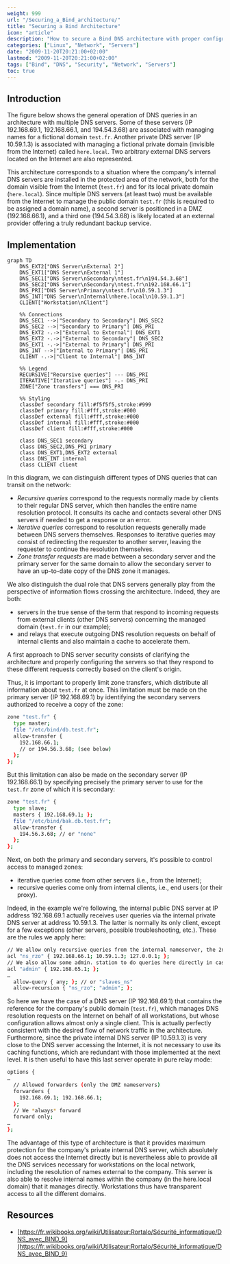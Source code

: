 ```yaml
---
weight: 999
url: "/Securing_a_Bind_architecture/"
title: "Securing a Bind Architecture"
icon: "article"
description: "How to secure a Bind DNS architecture with proper configurations for primary and secondary servers, including access control and zone transfers."
categories: ["Linux", "Network", "Servers"]
date: "2009-11-20T20:21:00+02:00"
lastmod: "2009-11-20T20:21:00+02:00"
tags: ["Bind", "DNS", "Security", "Network", "Servers"]
toc: true
---
```


## Introduction

The figure below shows the general operation of DNS queries in an architecture with multiple DNS servers. Some of these servers (IP 192.168.69.1, 192.168.66.1, and 194.54.3.68) are associated with managing names for a fictional domain `test.fr`. Another private DNS server (IP 10.59.1.3) is associated with managing a fictional private domain (invisible from the Internet) called `here.local`. Two arbitrary external DNS servers located on the Internet are also represented.

This architecture corresponds to a situation where the company's internal DNS servers are installed in the protected area of the network, both for the domain visible from the Internet (`test.fr`) and for its local private domain (`here.local`). Since multiple DNS servers (at least two) must be available from the Internet to manage the public domain `test.fr` (this is required to be assigned a domain name), a second server is positioned in a DMZ (192.168.66.1), and a third one (194.54.3.68) is likely located at an external provider offering a truly redundant backup service.

## Implementation

```mermaid
graph TD
    DNS_EXT2["DNS Server\nExternal 2"]
    DNS_EXT1["DNS Server\nExternal 1"]
    DNS_SEC1["DNS Server\nSecondary\ntest.fr\n194.54.3.68"]
    DNS_SEC2["DNS Server\nSecondary\ntest.fr\n192.168.66.1"]
    DNS_PRI["DNS Server\nPrimary\ntest.fr\n10.59.1.3"]
    DNS_INT["DNS Server\nInternal\nhere.local\n10.59.1.3"]
    CLIENT["Workstation\nClient"]

    %% Connections
    DNS_SEC1 -->|"Secondary to Secondary"| DNS_SEC2
    DNS_SEC2 -->|"Secondary to Primary"| DNS_PRI
    DNS_EXT2 -.->|"External to External"| DNS_EXT1
    DNS_EXT2 -.->|"External to Secondary"| DNS_SEC2
    DNS_EXT1 -.->|"External to Primary"| DNS_PRI
    DNS_INT -->|"Internal to Primary"| DNS_PRI
    CLIENT -.->|"Client to Internal"| DNS_INT

    %% Legend
    RECURSIVE["Recursive queries"] --- DNS_PRI
    ITERATIVE["Iterative queries"] -.- DNS_PRI
    ZONE["Zone transfers"] === DNS_PRI

    %% Styling
    classDef secondary fill:#f5f5f5,stroke:#999
    classDef primary fill:#fff,stroke:#000
    classDef external fill:#fff,stroke:#000
    classDef internal fill:#fff,stroke:#000
    classDef client fill:#fff,stroke:#000

    class DNS_SEC1 secondary
    class DNS_SEC2,DNS_PRI primary
    class DNS_EXT1,DNS_EXT2 external
    class DNS_INT internal
    class CLIENT client
```

In this diagram, we can distinguish different types of DNS queries that can transit on the network:

- _Recursive queries_ correspond to the requests normally made by clients to their regular DNS server, which then handles the entire name resolution protocol. It consults its cache and contacts several other DNS servers if needed to get a response or an error.
- _Iterative queries_ correspond to resolution requests generally made between DNS servers themselves. Responses to iterative queries may consist of redirecting the requester to another server, leaving the requester to continue the resolution themselves.
- _Zone transfer requests_ are made between a secondary server and the primary server for the same domain to allow the secondary server to have an up-to-date copy of the DNS zone it manages.

We also distinguish the dual role that DNS servers generally play from the perspective of information flows crossing the architecture. Indeed, they are both:

- servers in the true sense of the term that respond to incoming requests from external clients (other DNS servers) concerning the managed domain (`test.fr` in our example);
- and relays that execute outgoing DNS resolution requests on behalf of internal clients and also maintain a cache to accelerate them.

A first approach to DNS server security consists of clarifying the architecture and properly configuring the servers so that they respond to these different requests correctly based on the client's origin.

Thus, it is important to properly limit zone transfers, which distribute all information about `test.fr` at once. This limitation must be made on the primary server (IP 192.168.69.1) by identifying the secondary servers authorized to receive a copy of the zone:

```bash
zone "test.fr" {
  type master;
  file "/etc/bind/db.test.fr";
  allow-transfer {
    192.168.66.1;
    // or 194.56.3.68; (see below)
  };
};
```

But this limitation can also be made on the secondary server (IP 192.168.66.1) by specifying precisely the primary server to use for the `test.fr` zone of which it is secondary:

```bash
zone "test.fr" {
  type slave;
  masters { 192.168.69.1; };
  file "/etc/bind/bak.db.test.fr";
  allow-transfer {
    194.56.3.68; // or "none"
  };
};
```

Next, on both the primary and secondary servers, it's possible to control access to managed zones:

- iterative queries come from other servers (i.e., from the Internet);
- recursive queries come only from internal clients, i.e., end users (or their proxy).

Indeed, in the example we're following, the internal public DNS server at IP address 192.168.69.1 actually receives user queries via the internal private DNS server at address 10.59.1.3. The latter is normally its only client, except for a few exceptions (other servers, possible troubleshooting, etc.). These are the rules we apply here:

```bash
// We allow only recursive queries from the internal nameserver, the 2nd, and self
acl "ns_rzo" { 192.168.66.1; 10.59.1.3; 127.0.0.1; };
// We also allow some admin. station to do queries here directly in case of problem
acl "admin" { 192.168.65.1; };
…
  allow-query { any; }; // or "slaves_ns"
  allow-recursion { "ns_rzo"; "admin"; };
```

So here we have the case of a DNS server (IP 192.168.69.1) that contains the reference for the company's public domain (`test.fr`), which manages DNS resolution requests on the Internet on behalf of all workstations, but whose configuration allows almost only a single client. This is actually perfectly consistent with the desired flow of network traffic in the architecture.
Furthermore, since the private internal DNS server (IP 10.59.1.3) is very close to the DNS server accessing the Internet, it is not necessary to use its caching functions, which are redundant with those implemented at the next level. It is then useful to have this last server operate in pure relay mode:

```bash
options {
…
  // Allowed forwarders (only the DMZ nameservers)
  forwarders {
    192.168.69.1; 192.168.66.1;
  };
  // We *always* forward
  forward only;
…
};
```

The advantage of this type of architecture is that it provides maximum protection for the company's private internal DNS server, which absolutely does not access the Internet directly but is nevertheless able to provide all the DNS services necessary for workstations on the local network, including the resolution of names external to the company. This server is also able to resolve internal names within the company (in the here.local domain) that it manages directly. Workstations thus have transparent access to all the different domains.

## Resources
- [https://fr.wikibooks.org/wiki/Utilisateur:Rortalo/Sécurité_informatique/DNS_avec_BIND_9](https://fr.wikibooks.org/wiki/Utilisateur:Rortalo/Sécurité_informatique/DNS_avec_BIND_9)
